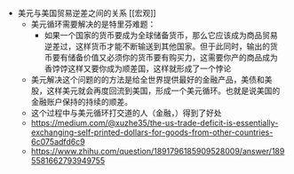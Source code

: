 - 美元与美国贸易逆差之间的关系 [[宏观]]
	- 美元循环需要解决的是特里芬难题：
		- 如果一个国家的货币要成为全球储备货币，那么它应该成为商品贸易逆差过，这样货币才能不断输送到其他国家。但于此同时，输出的货币要有储备价值又必须你的货币要有购买力，这需要你产的商品成为香饽饽这样又要你成为顺差国，这样就形成了一个悖论
	- 美元解决这个问题的的方法是给全世界提供最好的金融产品，美债和美股，这样美元就会再度回流到美国，形成一个美元循环。也就是说美国的金融账户保持的持续的顺差。
	- 这个过程中与美元循环打交道的人（金融，）得到了好处
	- https://medium.com/@xuzhe35/the-us-trade-deficit-is-essentially-exchanging-self-printed-dollars-for-goods-from-other-countries-6c075adfd6c9
	- https://www.zhihu.com/question/1891796185909528009/answer/1895581662793949755